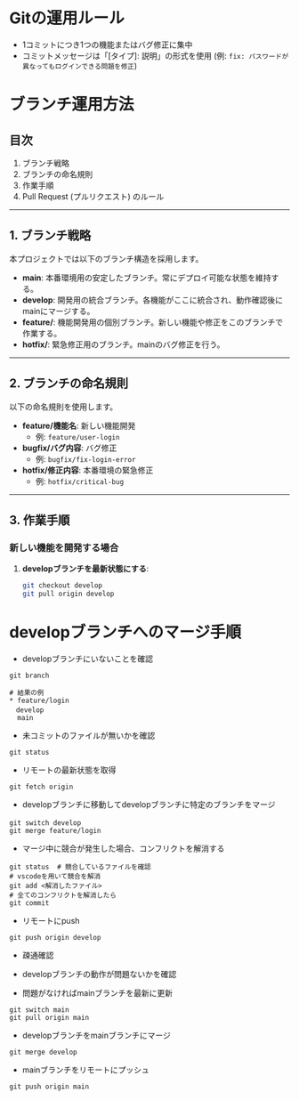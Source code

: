 # Gitの運用ルール
- 1コミットにつき1つの機能またはバグ修正に集中
- コミットメッセージは「[タイプ]: 説明」の形式を使用 (例: `fix: パスワードが異なってもログインできる問題を修正`)

# ブランチ運用方法

## 目次
1. ブランチ戦略
2. ブランチの命名規則
3. 作業手順
4. Pull Request (プルリクエスト) のルール

---

## 1. ブランチ戦略

本プロジェクトでは以下のブランチ構造を採用します。

- **main**: 本番環境用の安定したブランチ。常にデプロイ可能な状態を維持する。
- **develop**: 開発用の統合ブランチ。各機能がここに統合され、動作確認後にmainにマージする。
- **feature/**: 機能開発用の個別ブランチ。新しい機能や修正をこのブランチで作業する。
- **hotfix/**: 緊急修正用のブランチ。mainのバグ修正を行う。

---

## 2. ブランチの命名規則

以下の命名規則を使用します。

- **feature/機能名**: 新しい機能開発
  - 例: `feature/user-login`
- **bugfix/バグ内容**: バグ修正
  - 例: `bugfix/fix-login-error`
- **hotfix/修正内容**: 本番環境の緊急修正
  - 例: `hotfix/critical-bug`

---

## 3. 作業手順

### 新しい機能を開発する場合

1. **developブランチを最新状態にする**:
   ```bash
   git checkout develop
   git pull origin develop


# developブランチへのマージ手順

- developブランチにいないことを確認
```
git branch

# 結果の例
* feature/login
　develop
  main
```

- 未コミットのファイルが無いかを確認
```
git status
```

- リモートの最新状態を取得
```
git fetch origin
```

- developブランチに移動してdevelopブランチに特定のブランチをマージ
```
git switch develop　
git merge feature/login
```

- マージ中に競合が発生した場合、コンフリクトを解消する
```
git status  # 競合しているファイルを確認
# vscodeを用いて競合を解消
git add <解消したファイル>
# 全てのコンフリクトを解消したら
git commit
```

- リモートにpush
```
git push origin develop
```

- 疎通確認
- developブランチの動作が問題ないかを確認

- 問題がなければmainブランチを最新に更新
```
git switch main
git pull origin main
```

- developブランチをmainブランチにマージ
```
git merge develop
```

- mainブランチをリモートにプッシュ
```
git push origin main
```

